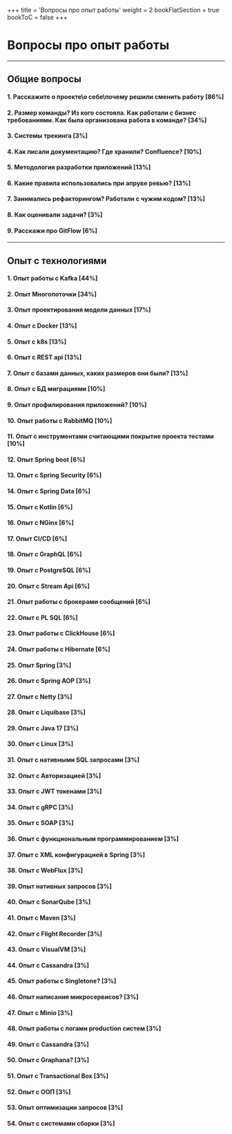 +++
title = 'Вопросы про опыт работы'
weight = 2
bookFlatSection = true
bookToC = false
+++

# Вопросы про опыт работы

---
## Общие вопросы

#### 1. Расскажите о проекте\о себе\почему решили сменить работу [86%]
#### 2. Размер команды? Из кого состояла. Как работали с бизнес требованиями. Как была организована работа в команде? [34%]
#### 3. Системы трекинга [3%]
#### 4. Как писали документацию? Где хранили? Confluence? [10%]
#### 5. Методология разработки приложений [13%]
#### 6. Какие правила использовались при апруве ревью? [13%]
#### 7. Занимались рефакторингом? Работали с чужим кодом? [13%]
#### 8. Как оценивали задачи? [3%]
#### 9. Расскажи про GitFlow [6%]


---
## Опыт с технологиями

#### 1. Опыт работы с Kafka [44%]
#### 2. Опыт Многопоточки [34%]
#### 3. Опыт проектирования модели данных [17%]
#### 4. Опыт с Docker [13%]
#### 5. Опыт с k8s [13%]
#### 6. Опыт с REST api [13%]
#### 7. Опыт с базами данных, каких размеров они были? [13%]
#### 8. Опыт с БД миграциями [10%]
#### 9. Опыт профилирования приложений? [10%]
#### 10. Опыт работы с RabbitMQ [10%]
#### 11. Опыт с инструментами считающими покрытие проекта тестами [10%]
#### 12. Опыт Spring boot [6%]
#### 13. Опыт с Spring Security [6%]
#### 14. Опыт с Spring Data [6%]
#### 15. Опыт с Kotlin [6%]
#### 16. Опыт с NGinx [6%]
#### 17. Опыт CI/CD [6%]
#### 18. Опыт с GraphQL [6%]
#### 19. Опыт с PostgreSQL [6%]
#### 20. Опыт с Stream Api [6%]
#### 21. Опыт работы с брокерами сообщений [6%]
#### 22. Опыт с PL SQL [6%]
#### 23. Опыт работы с ClickHouse [6%]
#### 24. Опыт работы с Hibernate [6%]
#### 25. Опыт Spring [3%]
#### 26. Опыт с Spring AOP [3%]
#### 27. Опыт с Netty [3%]
#### 28. Опыт с Liquibase [3%]
#### 29. Опыт с Java 17 [3%]
#### 30. Опыт с Linux [3%]
#### 31. Опыт с нативными SQL запросами [3%]
#### 32. Опыт с Авторизацией [3%]
#### 33. Опыт с JWT токенами [3%]
#### 34. Опыт с gRPC [3%]
#### 35. Опыт с SOAP [3%]
#### 36. Опыт с функциональным программированием [3%]
#### 37. Опыт с XML конфигурацией в Spring [3%]
#### 38. Опыт с WebFlux [3%]
#### 39. Опыт нативных запросов [3%]
#### 40. Опыт с SonarQube [3%]
#### 41. Опыт с Maven [3%]
#### 42. Опыт с Flight Recorder [3%]
#### 43. Опыт с VisualVM [3%]
#### 44. Опыт с Cassandra [3%]
#### 45. Опыт работы с Singletone? [3%]
#### 46. Опыт написания микросервисов? [3%]
#### 47. Опыт с Minio [3%]
#### 48. Опыт работы с логами production систем [3%]
#### 49. Опыт с Cassandra [3%]
#### 50. Опыт с Graphana?  [3%]
#### 51. Опыт с Transactional Box [3%]
#### 52. Опыт с ООП [3%]
#### 53. Опыт оптимизации запросов [3%]
#### 54. Опыт с системами сборки [3%]